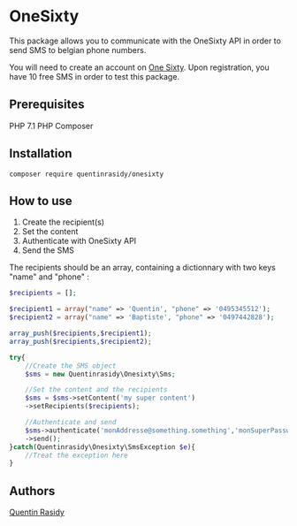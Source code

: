 # OneSixty

This package allows you to communicate with the OneSixty API in order to send SMS to belgian phone numbers.

You will need to create an account on [One Sixty](https://oneforthy.be).
Upon registration, you have 10 free SMS in order to test this package. 

## Prerequisites

PHP 7.1
PHP Composer

## Installation

```composer require quentinrasidy/onesixty```

## How to use
1. Create the recipient(s)
2. Set the content
3. Authenticate with OneSixty API
4. Send the SMS

The recipients should be an array, containing a dictionnary with two keys "name" and "phone" :

```php
$recipients = [];

$recipient1 = array("name" => 'Quentin', "phone" => '0495345512');
$recipient2 = array("name" => 'Baptiste', "phone" => '0497442828');

array_push($recipients,$recipient1);
array_push($recipients,$recipient2);

try{
    //Create the SMS object
    $sms = new Quentinrasidy\Onesixty\Sms;

    //Set the content and the recipients
    $sms = $sms->setContent('my super content')
    ->setRecipients($recipients);

    //Authenticate and send
    $sms->authenticate('monAddresse@something.something','monSuperPassword')
    ->send();
}catch(Quentinrasidy\Onesixty\SmsException $e){
    //Treat the exception here
}
```

## Authors

[Quentin Rasidy](https://www.linkedin.com/in/quentinrasidy/)